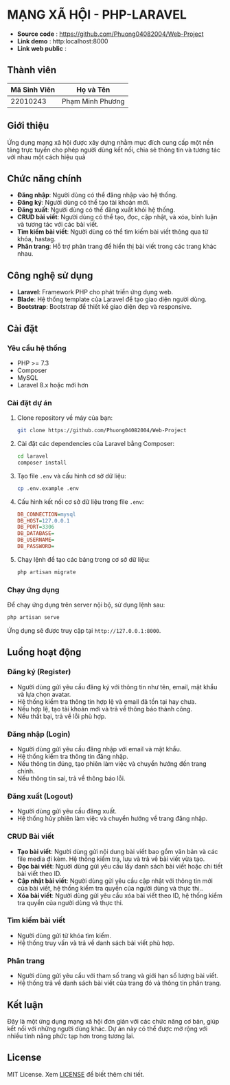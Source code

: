 # MẠNG XÃ HỘI - PHP-LARAVEL

- **Source code** : https://github.com/Phuong04082004/Web-Project
- **Link demo** : http:localhost:8000
- **Link web public** :

## Thành viên
| Mã Sinh Viên      | Họ và Tên           |
| ----------------- | ------------------- |
| 22010243          |   Phạm Minh Phương   |

## Giới thiệu
Ứng dụng mạng xã hội được xây dựng nhằm mục đích cung cấp một nền tảng trực tuyến cho phép người dùng kết nối, chia sẻ thông tin và tương tác với nhau một cách hiệu quả

## Chức năng chính

- **Đăng nhập**: Người dùng có thể đăng nhập vào hệ thống.
- **Đăng ký**: Người dùng có thể tạo tài khoản mới.
- **Đăng xuất**: Người dùng có thể đăng xuất khỏi hệ thống.
- **CRUD bài viết**: Người dùng có thể tạo, đọc, cập nhật, và xóa, bình luận và tương tác với các bài viết.
- **Tìm kiếm bài viết**: Người dùng có thể tìm kiếm bài viết thông qua từ khóa, hastag.
- **Phân trang**: Hỗ trợ phân trang để hiển thị bài viết trong các trang khác nhau.

## Công nghệ sử dụng
- **Laravel**: Framework PHP cho phát triển ứng dụng web.
- **Blade**: Hệ thống template của Laravel để tạo giao diện người dùng.
- **Bootstrap**: Bootstrap để thiết kế giao diện đẹp và responsive.

## Cài đặt

### Yêu cầu hệ thống

- PHP >= 7.3
- Composer
- MySQL 
- Laravel 8.x hoặc mới hơn

### Cài đặt dự án

1. Clone repository về máy của bạn:
   ```bash
   git clone https://github.com/Phuong04082004/Web-Project
   ```

2. Cài đặt các dependencies của Laravel bằng Composer:
   ```bash
   cd laravel
   composer install
   ```

3. Tạo file `.env` và cấu hình cơ sở dữ liệu:
   ```bash
   cp .env.example .env
   ```

4. Cấu hình kết nối cơ sở dữ liệu trong file `.env`:
   ```ini
   DB_CONNECTION=mysql
   DB_HOST=127.0.0.1
   DB_PORT=3306
   DB_DATABASE=
   DB_USERNAME=
   DB_PASSWORD=
   ```

5. Chạy lệnh để tạo các bảng trong cơ sở dữ liệu:
   ```bash
   php artisan migrate
   ```

### Chạy ứng dụng

Để chạy ứng dụng trên server nội bộ, sử dụng lệnh sau:
```bash
php artisan serve
```
Ứng dụng sẽ được truy cập tại `http://127.0.0.1:8000`.

## Luồng hoạt động

### Đăng ký (Register)
- Người dùng gửi yêu cầu đăng ký với thông tin như tên, email, mật khẩu và lựa chọn avatar.
- Hệ thống kiểm tra thông tin hợp lệ và email đã tồn tại hay chưa.
- Nếu hợp lệ, tạo tài khoản mới và trả về thông báo thành công.
- Nếu thất bại, trả về lỗi phù hợp.

### Đăng nhập (Login)
- Người dùng gửi yêu cầu đăng nhập với email và mật khẩu.
- Hệ thống kiểm tra thông tin đăng nhập.
- Nếu thông tin đúng, tạo phiên làm việc và chuyển hướng đến trang chính.
- Nếu thông tin sai, trả về thông báo lỗi.

### Đăng xuất (Logout)
- Người dùng gửi yêu cầu đăng xuất.
- Hệ thống hủy phiên làm việc và chuyển hướng về trang đăng nhập.

### CRUD Bài viết
- **Tạo bài viết**: Người dùng gửi nội dung bài viết bao gồm văn bản và các file media đi kèm. Hệ thống kiểm tra, lưu và trả về bài viết vừa tạo.
- **Đọc bài viết**: Người dùng gửi yêu cầu lấy danh sách bài viết hoặc chi tiết bài viết theo ID.
- **Cập nhật bài viết**: Người dùng gửi yêu cầu cập nhật với thông tin mới của bài viết, hệ thống kiểm tra quyền của người dùng và thực thi..
- **Xóa bài viết**: Người dùng gửi yêu cầu xóa bài viết theo ID, hệ thống kiểm tra quyền của người dùng và thực thi.

### Tìm kiếm bài viết
- Người dùng gửi từ khóa tìm kiếm.
- Hệ thống truy vấn và trả về danh sách bài viết phù hợp.

### Phân trang
- Người dùng gửi yêu cầu với tham số trang và giới hạn số lượng bài viết.
- Hệ thống trả về danh sách bài viết của trang đó và thông tin phân trang.

## Kết luận

Đây là một ứng dụng mạng xã hội đơn giản với các chức năng cơ bản, giúp kết nối với những người dùng khác. Dự án này có thể được mở rộng với nhiều tính năng phức tạp hơn trong tương lai.

## License

MIT License. Xem [LICENSE](LICENSE) để biết thêm chi tiết.

